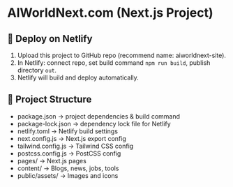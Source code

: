 # AIWorldNext.com (Next.js Project)

## 🚀 Deploy on Netlify
1. Upload this project to GitHub repo (recommend name: aiworldnext-site).
2. In Netlify: connect repo, set build command `npm run build`, publish directory `out`.
3. Netlify will build and deploy automatically.

## 📂 Project Structure
- package.json -> project dependencies & build command
- package-lock.json -> dependency lock file for Netlify
- netlify.toml -> Netlify build settings
- next.config.js -> Next.js export config
- tailwind.config.js -> Tailwind CSS config
- postcss.config.js -> PostCSS config
- pages/ -> Next.js pages
- content/ -> Blogs, news, jobs, tools
- public/assets/ -> Images and icons
